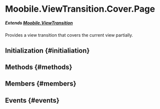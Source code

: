 Moobile.ViewTransition.Cover.Page
================================================================================

##### Extends [Moobile.ViewTransition](ViewTransition/ViewTransition.md)

Provides a view transition that covers the current view partially.

Initialization {#initialiation}
--------------------------------------------------------------------------------

Methods {#methods}
--------------------------------------------------------------------------------


Members {#members}
--------------------------------------------------------------------------------


Events {#events}
--------------------------------------------------------------------------------
